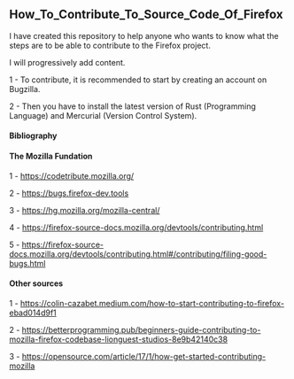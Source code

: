 ## How_To_Contribute_To_Source_Code_Of_Firefox





I have created this repository to help anyone who wants to know what the steps are to be able to contribute to the Firefox project.

I will progressively add content.

1 - To contribute, it is recommended to start by creating an account on Bugzilla.

2 - Then you have to install the latest version of Rust (Programming Language) and Mercurial (Version Control System).







#### Bibliography

#### The Mozilla Fundation

1 - https://codetribute.mozilla.org/

2 - https://bugs.firefox-dev.tools

3 - https://hg.mozilla.org/mozilla-central/

4 - https://firefox-source-docs.mozilla.org/devtools/contributing.html

5 - https://firefox-source-docs.mozilla.org/devtools/contributing.html#/contributing/filing-good-bugs.html

#### Other sources

1 - https://colin-cazabet.medium.com/how-to-start-contributing-to-firefox-ebad014d9f1

2 - https://betterprogramming.pub/beginners-guide-contributing-to-mozilla-firefox-codebase-lionguest-studios-8e9b42140c38

3 - https://opensource.com/article/17/1/how-get-started-contributing-mozilla
